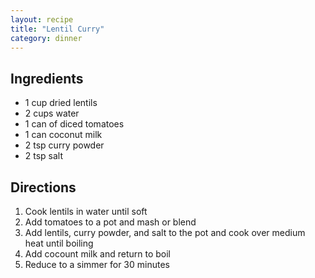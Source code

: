 ```yaml
---
layout: recipe
title: "Lentil Curry"
category: dinner
---
```


## Ingredients
- 1 cup dried lentils
- 2 cups water
- 1 can of diced tomatoes
- 1 can coconut milk
- 2 tsp curry powder
- 2 tsp salt

## Directions

1. Cook lentils in water until soft
2. Add tomatoes to a pot and mash or blend
3. Add lentils, curry powder, and salt to the pot and cook over medium heat until boiling
4. Add cocount milk and return to boil
5. Reduce to a simmer for 30 minutes 
